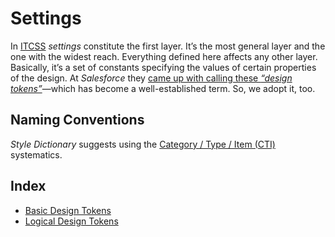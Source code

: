 

# Settings

In [ITCSS](/doc/itcss.md) _settings_ constitute the first layer.
It’s the most general layer and the one with the widest reach.
Everything defined here affects any other layer. Basically, it’s a set of constants specifying the values of
certain properties of the design. At _Salesforce_ they
[came up with calling these _“design tokens”_](https://medium.com/salesforce-ux/living-design-system-3ab1f2280ef7#90cf)—which has become a well-established term. So, we adopt it, too.

## Naming Conventions

_Style Dictionary_ suggests using the [Category / Type / Item (CTI)](https://amzn.github.io/style-dictionary/#/tokens?id=category-type-item) systematics.

## Index

- [Basic Design Tokens](/doc/1-settings/1-basic-tokens.md)
- [Logical Design Tokens](/doc/1-settings/2-logical-tokens.md)
